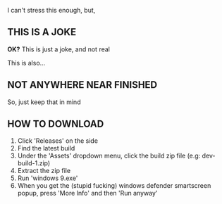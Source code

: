 I can't stress this enough, but,
## **THIS IS A JOKE**
**OK?** This is just a joke, and not real

This is also...
## **NOT ANYWHERE NEAR FINISHED**
So, just keep that in mind
## **HOW TO DOWNLOAD**

 1. Click 'Releases' on the side
 2. Find the latest build
 3. Under the 'Assets' dropdown menu, click the build zip file (e.g: dev-build-1.zip)
 4. Extract the zip file
 5. Run 'windows 9.exe'
 6. When you get the (stupid fucking) windows defender smartscreen popup, press 'More Info' and then 'Run anyway'
